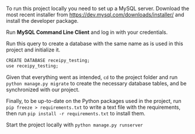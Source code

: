 To run this project locally you need to set up a MySQL server. Download the most recent installer from https://dev.mysql.com/downloads/installer/ and install the developer package.

Run **MySQL Command Line Client** and log in with your credentials.

Run this query to create a database with the same name as is used in this project and initialize it.
```cmd
CREATE DATABASE receipy_testing;
use receipy_testing;
```
Given that everything went as intended, `cd` to the project folder and run `python manage.py migrate` to create the necessary database tables, and be synchronized with our project.

Finally, to be up-to-date on the Python packages used in the project, run `pip freeze > requirements.txt` to write a text file with the requirements, then run `pip install -r requirements.txt` to install them.

Start the project locally with `python manage.py runserver`
